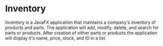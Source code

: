 # Inventory

Inventory is a JavaFX application that maintains a company's inventory of products and parts. The application will add, modify, delete, and 
search for parts or products. After creation of either parts or products the application will display it's name, price, stock, and ID in 
a list. 
